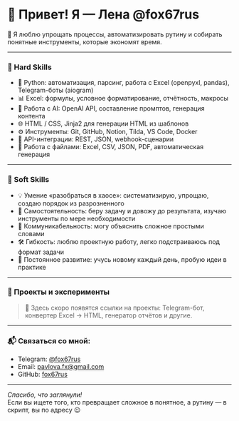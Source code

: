 # 👋 Привет! Я — Лена @fox67rus

👀 Я люблю упрощать процессы, автоматизировать рутину и собирать понятные инструменты, которые экономят время.

---

### 🧰 Hard Skills

- 🐍 Python: автоматизация, парсинг, работа с Excel (openpyxl, pandas), Telegram-боты (aiogram)
- 📊 Excel: формулы, условное форматирование, отчётность, макросы
- 🧠 Работа с AI: OpenAI API, составление промптов, генерация контента
- 🌐 HTML / CSS, Jinja2 для генерации HTML из шаблонов
- ⚙️ Инструменты: Git, GitHub, Notion, Tilda, VS Code, Docker
- 🔌 API-интеграции: REST, JSON, webhook-сценарии
- 📁 Работа с файлами: Excel, CSV, JSON, PDF, автоматическая генерация

---

### 🌿 Soft Skills

- 💡 Умение «разобраться в хаосе»: систематизирую, упрощаю, создаю порядок из разрозненного
- 🎯 Самостоятельность: беру задачу и довожу до результата, изучаю инструменты по мере необходимости
- 🤝 Коммуникабельность: могу объяснить сложное простыми словами
- 🛠 Гибкость: люблю проектную работу, легко подстраиваюсь под формат задачи
- 🌱 Постоянное развитие: учусь новому каждый день, пробую идеи в практике

---

### 🧩 Проекты и эксперименты

> 🧪 Здесь скоро появятся ссылки на проекты: Telegram-бот, конвертер Excel → HTML, генератор отчётов и другие.
---

### 📬 Связаться со мной:
- Telegram: [@fox67rus](https://t.me/fox67rus)
- Email: pavlova.fx@gmail.com
- GitHub: [fox67rus](https://github.com/fox67rus)

---

_Спасибо, что заглянули!_  
Если вы ищете того, кто превращает сложное в понятное, а рутину — в скрипт, вы по адресу 😉

<!---
fox67rus/fox67rus is a ✨ special ✨ repository because its `README.md` (this file) appears on your GitHub profile.
You can click the Preview link to take a look at your changes.
--->
